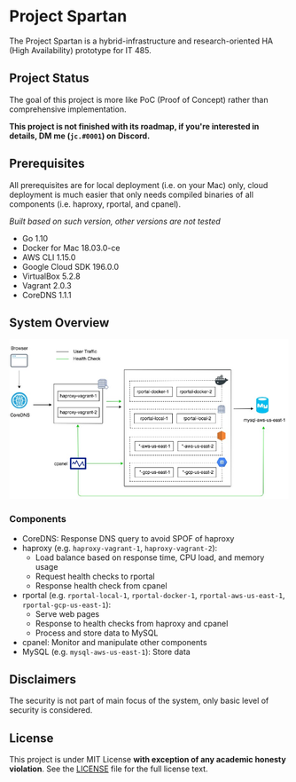 # Project Spartan

The Project Spartan is a hybrid-infrastructure and research-oriented HA (High Availability) prototype for IT 485.

## Project Status

The goal of this project is more like PoC (Proof of Concept) rather than comprehensive implementation.

**This project is not finished with its roadmap, if you're interested in details, DM me (`jc.#0001`) on Discord.**

## Prerequisites

All prerequisites are for local deployment (i.e. on your Mac) only, cloud deployment is much easier that only needs compiled binaries of all components (i.e. haproxy, rportal, and cpanel).

_Built based on such version, other versions are not tested_

- Go 1.10 
- Docker for Mac 18.03.0-ce
- AWS CLI 1.15.0
- Google Cloud SDK 196.0.0
- VirtualBox 5.2.8
- Vagrant 2.0.3
- CoreDNS 1.1.1

## System Overview

![Network Topology](docs/images/Network%20Topology.jpg)

### Components

- CoreDNS: Response DNS query to avoid SPOF of haproxy
- haproxy (e.g. `haproxy-vagrant-1`, `haproxy-vagrant-2`): 
    - Load balance based on response time, CPU load, and memory usage
    - Request health checks to rportal
    - Response health check from cpanel
- rportal (e.g. `rportal-local-1`, `rportal-docker-1`, `rportal-aws-us-east-1`, `rportal-gcp-us-east-1`):
    - Serve web pages
    - Response to health checks from haproxy and cpanel
    - Process and store data to MySQL
- cpanel: Monitor and manipulate other components
- MySQL (e.g. `mysql-aws-us-east-1`): Store data

## Disclaimers

The security is not part of main focus of the system, only basic level of security is considered.

## License

This project is under MIT License **with exception of any academic honesty violation**. See the [LICENSE](LICENSE) file for the full license text.